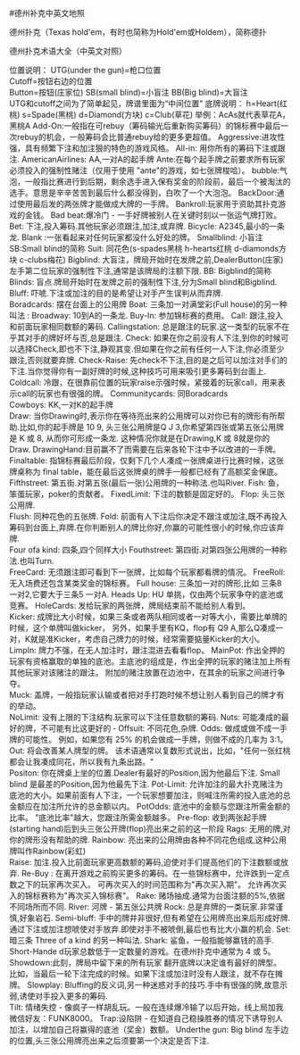 #德州补克中英文地照

德州扑克（Texas hold'em，有时也简称为Hold'em或Holdem），简称德扑

德州扑克术语大全（中英文对照） 

位置说明：
UTG(under the gun)=枪口位置  
Cutoff=按钮右边的位置  
Button=按钮(庄家位)
SB(small blind)=小盲注
BB(Big blind)=大盲注      
UTG和cutoff之间为了简单起见，牌谱里面为“中间位置”
底牌说明：
h=Heart(红桃)
s=Spade(黑桃)
d=Diamond(方块)
c=Club(草花)
举例：AcAs就代表草花A，黑桃A
Add-On:一般指在可rebuy（筹码输光后重新购买筹码）的锦标赛中最后一次rebuy的机会，一般筹码会比普通rebuy给的更多更超值。
Aggressive:进攻性强，具有频繁下注和加注狠的特色的游戏风格。
All-in: 用你所有的筹码下注或跟注.
AmericanAirlines: AA,一对A的起手牌
Ante:在每个起手牌之前要求所有玩家必须投入的强制性赌注（仅用于使用 "ante"的游戏，如七张牌梭哈）。
bubble:气泡，一般指比赛进行到后期，剩余选手进入保有奖金的阶段前，最后一个被淘汰的选手。意思是辛辛苦苦到最后什么都没得到，白吹了一个大泡泡。
BackDoor:通过使用最后发的两张牌才能做成大牌的一手牌。
 Bankroll:玩家用于资助其扑克游戏的金钱。
Bad beat:爆冷门 - 一手好牌被别人在关键时刻以一张运气牌打败。
Bet: 下注,投入筹码.其他玩家必须跟注,加注,或弃牌.
Bicycle: A2345,最小的一条龙.
Blank :一张看起来对任何玩家都没什么好处的牌。
 Smallblind: 小盲注
SB:Small blind的简称 Suit: 同花色(s-spades黑桃 h-hearts红桃 d-diamonds方块 c-clubs梅花)
Bigblind: 大盲注，牌局开始时在发牌之前,DealerButton(庄家)左手第二位玩家的强制性下注,通常是该牌局的注额下限.
BB: Bigblind的简称  
Blinds: 盲点.牌局开始时在发牌之前的强制性下注,分为Small blind和Bigblind.
Bluff: 吓唬.下注或加注的目的是希望让对手产生误判从而弃牌.  
Boradcards: 摆在台面上的公用牌
Boat: 三条加一对满堂彩(Full house)的另一种叫法 :
Broadway: 10到A的一条龙.
Buy-In: 参加锦标赛的费用。
Call:  跟注,投入和前面玩家相同数额的筹码.
Callingstation: 总是跟注的玩家.这一类型的玩家不在乎其对手的牌好坏与否,总是跟注.
Check: 如果在你之前没有人下注,到你的时候可以选择Check,即也不下注,静观其变.但如果在你之前有任何一人下注,你必须至少跟注,否则就要弃牌.
Check-Raise: 先check不下注,目的是之后可以加注对手们的下注.当你觉得你有一副好牌的时候,这种技巧可用来吸引更多筹码到台面上.
Coldcall:  冷跟，在很靠前位置的玩家raise示强时候，紧接着的玩家call，用来表示call的玩家也有很强的牌。
Communitycards: 同Boradcards  
 Cowboys: KK,一对K的起手牌  
Draw: 当你Drawing时,表示你在等待亮出来的公用牌可以对你已有的牌形有所帮助.比如,你的起手牌是 10 9, 头三张公用牌是Q J 3,你希望第四张或第五张公用牌是 K 或 8, 从而你可形成一条龙. 这种情况你就是在Drawing,K 或 8就是你的Draw.
DrawingHand:目前赢不了而需要在后来各轮下注中予以改进的一手牌。  
Finaltable: 指锦标赛最后阶段，仅剩下几个人凑成一张牌桌进行比赛时候，这张牌桌称为 final table，能在最后这张牌桌的牌手一般都已经有了高额奖金保底。
Fifthstreet: 第五街.对第五张(最后一张)公用牌的一种称法.也叫River.
Fish:  鱼，笨蛋玩家，poker的贡献者。
FixedLimit: 下注的数额是固定好的。
Flop: 头三张公用牌.  
Flush: 同种花色的五张牌.
Fold:  前面有人下注后你决定不跟注或加注,既不再投入筹码到台面上,弃牌.在你判断别人的牌比你好,你赢的可能性很小的时候,你应该弃牌.  
Four ofa kind:  四条,四个同样大小
Fouthstreet:   第四街.对第四张公用牌的一种称法.也叫Turn.  
FreeCard: 无须跟注即可看到下一张牌，比如每个玩家都看牌的情况。
FreeRoll:  无入场费还包含某类奖金的锦标赛。
Full house:  三条加一对的牌形,比如 三条8 一对2,它要大于三条5 一对A.
Heads Up:  HU 单挑，仅由两个玩家争夺的底池或竞赛。
HoleCards: 发给玩家的两张牌，牌局结束前不能给别人看到。  
Kicker:  成牌比大小时候，如果三条或者两队相同或者一对等大小，需要比单牌的时候，这个单牌叫做kicker， 另外，如果手里有KQ，flop有 Q9 A,那么Q凑成一对，K就是准Kicker，考虑自己牌力的时候，经常需要掂量Kicker的大小。
LimpIn: 牌力不强，在无人加注时，跟注混进去看看flop。
MainPot: 作出全押的玩家有资格赢取的单独的底池。主底池的组成是，作出全押的玩家的赌注加上所有其他玩家对该赌注的跟注。 附加的赌注放置在边池中，在其余的玩家之间进行争夺。  
Muck: 盖牌，一般指玩家认输或者把对手打跑时候不想让别人看到自己的牌才有的举动。  
NoLimit:  没有上限的下注结构.玩家可以下注任意数额的筹码.
Nuts: 可能凑成的最好的牌，不可能有比这更好的 ‑
Offsuit: 不同花色,杂牌.
Odds: 做成或做不成一手牌的可能性。 例如，如果您有 25% 的机会做成一手牌，则做不成的几率为 3:1。
Out: 将会改善某人牌型的牌。 该术语通常以复数形式说出，比如，"任何一张红桃都会让我凑成同花，所以我有九条出路。"  
Positon: 你在牌桌上坐的位置.Dealer有最好的Position,因为他最后下注. Small blind 是最差的Position,因为他最先下注.
Pot-Limit: 允许加注的最大扑克赌注为底池的大小。如果前面有人下注，一个玩家想要加注，则喊注所需的投入底池的总金额应在加注所允许的总金额以内。
PotOdds:  底池中的金额与您跟注所需金额的比率。 "底池比率"越大，您跟注所需金额越多。
Pre-flop:  收到两张起手牌(starting hand)后到头三张公开牌(flop)亮出来之前的这一阶段
Rags: 无用的牌,对你的牌形没有帮助的牌.
Rainbow:  亮出来的公用牌由各种不同花色组成,这种公用牌叫作Rainbow(彩虹)  
Raise: 加注.投入比前面玩家更高数额的筹码,迫使对手们提高他们的下注数额或放弃.
Re-Buy : 在离开游戏之前购买更多的筹码。在一些锦标赛中，允许跌到一定点数之下的玩家再次买入。 可再次买入的时间范围称为"再次买入期"。 允许再次买入的锦标赛称为"再次买入锦标赛"。
Rake: 赌场抽成.通常为台面注额的5%,依据不同场所而不同.
River:  河牌 - 第五张公共牌
Rock:  总是弃牌的一类玩家.非常谨慎,好象岩石.
Semi-bluff:  手中的牌并非很好,但有希望在公用牌亮出来后形成好牌.通过下注或加注想唬使对手放弃.即使对手不被唬倒,最后也有比大小赢的机会.
Set:   暗三条 Three of a kind 的另一种叫法.
Shark:  鲨鱼，一般指能够赢钱的高手.
Short-Hande d玩家总数低于一定数量的游戏。在德州扑克中通常为 4 或 5。
Showdown:此刻，牌局中留下来的所有玩家 翻开底牌以决定谁有最好的牌型。 比如，当最后一轮下注完成的时候。如果下注或加注时没有人跟注，就不存在摊牌。
Slowplay: Bluffing的反义词,另一种迷惑对手的技巧.手中有很强的牌,故意示弱,诱使对手投入更多的筹码.  
Tilt: 情绪失控 - 像疯子一样胡乱玩。一般在连续爆冷输了以后开始，线上局加我微信好友：FUNK8000。
Trap:设陷阱 - 在知道自己稳操胜券的情况下诱导别人加注，以增加自己将赢得的底池（奖金）数额。
Underthe gun: Big blind 左手边的位置,头三张公用牌亮出来之后须要第一个决定是否下注.